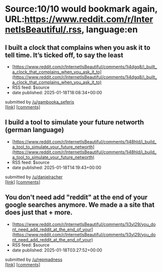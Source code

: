 # Source:10/10 would bookmark again, URL:https://www.reddit.com/r/InternetIsBeautiful/.rss, language:en

## I built a clock that complains when you ask it to tell time. It’s ticked off, to say the least
 - [https://www.reddit.com/r/InternetIsBeautiful/comments/1i4dgq8/i_built_a_clock_that_complains_when_you_ask_it_to](https://www.reddit.com/r/InternetIsBeautiful/comments/1i4dgq8/i_built_a_clock_that_complains_when_you_ask_it_to)
 - RSS feed: $source
 - date published: 2025-01-18T18:08:34+00:00

&#32; submitted by &#32; <a href="https://www.reddit.com/user/gambooka_seferis"> /u/gambooka_seferis </a> <br/> <span><a href="https://temporaldiscombobulator.com/cuckoo?utm_source=reddit&amp;utm_medium=social&amp;utm_campaign=launch">[link]</a></span> &#32; <span><a href="https://www.reddit.com/r/InternetIsBeautiful/comments/1i4dgq8/i_built_a_clock_that_complains_when_you_ask_it_to/">[comments]</a></span>

## I build a tool to simulate your future networth (german language)
 - [https://www.reddit.com/r/InternetIsBeautiful/comments/1i48hld/i_build_a_tool_to_simulate_your_future_networth](https://www.reddit.com/r/InternetIsBeautiful/comments/1i48hld/i_build_a_tool_to_simulate_your_future_networth)
 - RSS feed: $source
 - date published: 2025-01-18T14:19:43+00:00

&#32; submitted by &#32; <a href="https://www.reddit.com/user/danielracher"> /u/danielracher </a> <br/> <span><a href="https://www.mywealthsim.com/">[link]</a></span> &#32; <span><a href="https://www.reddit.com/r/InternetIsBeautiful/comments/1i48hld/i_build_a_tool_to_simulate_your_future_networth/">[comments]</a></span>

## You don't need add "reddit" at the end of your google searches anymore. We made a a site that does just that + more.
 - [https://www.reddit.com/r/InternetIsBeautiful/comments/1i3yl29/you_dont_need_add_reddit_at_the_end_of_your](https://www.reddit.com/r/InternetIsBeautiful/comments/1i3yl29/you_dont_need_add_reddit_at_the_end_of_your)
 - RSS feed: $source
 - date published: 2025-01-18T03:27:52+00:00

&#32; submitted by &#32; <a href="https://www.reddit.com/user/repmadness"> /u/repmadness </a> <br/> <span><a href="https://useconsensus.io/">[link]</a></span> &#32; <span><a href="https://www.reddit.com/r/InternetIsBeautiful/comments/1i3yl29/you_dont_need_add_reddit_at_the_end_of_your/">[comments]</a></span>

